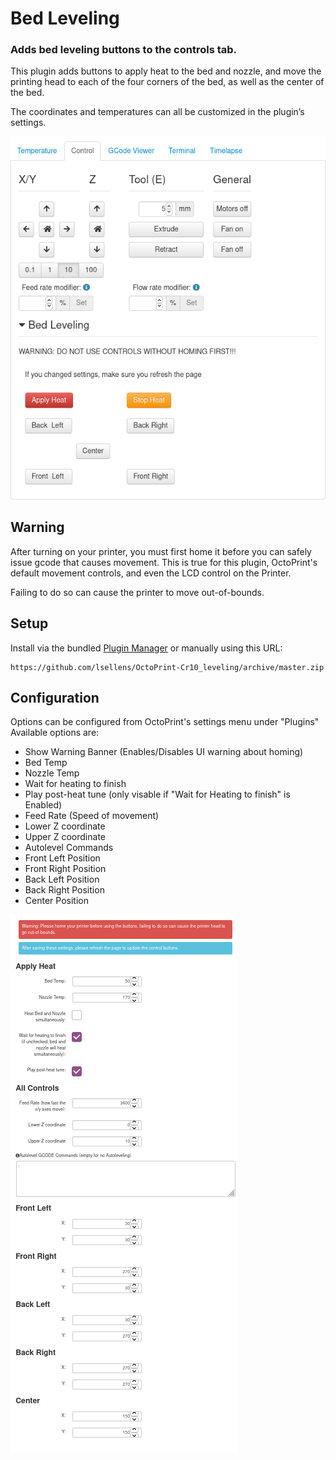 # Bed Leveling

### Adds bed leveling buttons to the controls tab.

This plugin adds buttons to apply heat to the bed and nozzle, and move the printing head to each of the four corners of the bed, as well as the center of the bed.

The coordinates and temperatures can all be customized in the plugin’s settings.

![image](https://raw.githubusercontent.com/OctoPrint/plugins.octoprint.org/refs/heads/gh-pages/assets/img/plugins/CR10_Leveling/control.png)

## Warning

After turning on your printer, you must first home it before you can safely issue gcode that causes movement.
This is true for this plugin, OctoPrint's default movement controls, and even the LCD control on the Printer.

Failing to do so can cause the printer to move out-of-bounds.

## Setup

Install via the bundled [Plugin Manager](https://docs.octoprint.org/en/master/bundledplugins/pluginmanager.html)
or manually using this URL:

    https://github.com/lsellens/OctoPrint-Cr10_leveling/archive/master.zip

## Configuration

Options can be configured from OctoPrint's settings menu under "Plugins"
Available options are:
 - Show Warning Banner (Enables/Disables UI warning about homing)
 - Bed Temp
 - Nozzle Temp
 - Wait for heating to finish
 - Play post-heat tune (only visable if "Wait for Heating to finish" is Enabled)
 - Feed Rate (Speed of movement)
 - Lower Z coordinate
 - Upper Z coordinate
 - Autolevel Commands
 - Front Left Position
 - Front Right Position
 - Back Left Position
 - Back Right Position
 - Center Position

![image](https://raw.githubusercontent.com/OctoPrint/plugins.octoprint.org/refs/heads/gh-pages/assets/img/plugins/CR10_Leveling/settings.png)
